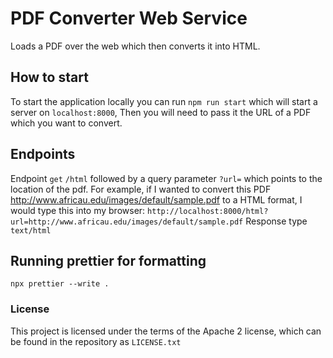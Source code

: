 # PDF Converter Web Service

Loads a PDF over the web which then converts it into HTML.

## How to start

To start the application locally you can run `npm run start` which will start a server on `localhost:8000`, Then you will need to pass it the URL of a PDF which you want to convert.

## Endpoints

Endpoint `get` `/html` followed by a query parameter `?url=` which points to
the location of the pdf. For example, if I wanted to convert this PDF http://www.africau.edu/images/default/sample.pdf to a HTML format,
I would type this into my browser: `http://localhost:8000/html?url=http://www.africau.edu/images/default/sample.pdf`
Response type `text/html`

## Running prettier for formatting

`npx prettier --write .`

### License

This project is licensed under the terms of the Apache 2 license, which can be found in the repository as `LICENSE.txt`
